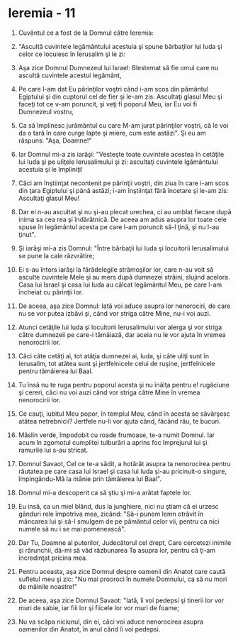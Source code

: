 # Ieremia - 11

1. Cuvântul ce a fost de la Domnul către Ieremia: 

2. "Ascultă cuvintele legământului acestuia şi spune bărbaţilor lui Iuda şi celor ce locuiesc în Ierusalim şi le zi: 

3. Aşa zice Domnul Dumnezeul lui Israel: Blestemat să fie omul care nu ascultă cuvintele acestui legământ, 

4. Pe care l-am dat Eu părinţilor voştri când i-am scos din pământul Egiptului şi din cuptorul cel de fier şi le-am zis: Ascultaţi glasul Meu şi faceţi tot ce v-am poruncit, şi veţi fi poporul Meu, iar Eu voi fi Dumnezeul vostru, 

5. Ca să împlinesc jurământul cu care M-am jurat părinţilor voştri, că le voi da o tară în care curge lapte şi miere, cum este astăzi". Şi eu am răspuns: "Aşa, Doamne!" 

6. Iar Domnul mi-a zis iarăşi: "Vesteşte toate cuvintele acestea în cetăţile lui Iuda şi pe uliţele Ierusalimului şi zi: ascultaţi cuvintele lgământului acestuia şi le împliniţi! 

7. Căci am înştiinţat necontenit pe părinţii voştri, din ziua în care i-am scos din ţara Egiptului şi până astăzi; i-am înştiinţat fără încetare şi le-am zis: Ascultaţi glasul Meu! 

8. Dar ei n-au ascultat şi nu şi-au plecat urechea, ci au umblat fiecare după inima sa cea rea şi îndărătnică. De aceea am adus asupra lor toate cele spuse în legământul acesta pe care l-am poruncit să-l ţină, şi nu l-au ţinut". 

9. Şi iarăşi mi-a zis Domnul: "Între bărbaţii lui Iuda şi locuitorii Ierusalimului se pune la cale răzvrătire; 

10. Ei s-au întors iarăşi la fărădelegile strămoşilor lor, care n-au voit să asculte cuvintele Mele şi au mers după dumnezei străini, slujind acelora. Casa lui Israel şi casa lui Iuda au călcat legământul Meu, pe care l-am încheiat cu părinţii lor. 

11. De aceea, aşa zice Domnul: Iată voi aduce asupra lor nenorociri, de care nu se vor putea izbăvi şi, când vor striga către Mine, nu-i voi auzi. 

12. Atunci cetăţile lui Iuda şi locuitorii Ierusalimului vor alerga şi vor striga către dumnezeii pe care-i tămâiază, dar aceia nu le vor ajuta în vremea nenorocirii lor. 

13. Căci câte cetăţi ai, tot atâţia dumnezei ai, Iuda, şi câte uliţi sunt în Ierusalim, tot atâtea sunt şi jertfelnicele celui de ruşine, jertfelnicele pentru tămâierea lui Baal. 

14. Tu însă nu te ruga pentru poporul acesta şi nu înălţa pentru e! rugăciune şi cereri, căci nu voi auzi când vor striga către Mine în vremea nenorocirii lor. 

15. Ce cauţi, iubitul Meu popor, în templul Meu, când în acesta se săvârşesc atâtea netrebnicii? Jertfele nu-li vor ajuta când, făcând rău, te bucuri. 

16. Măslin verde, împodobit cu roade frumoase, te-a numit Domnul. Iar acum în zgomotul cumplitei tulburări a aprins foc împrejurul lui şi ramurile lui s-au stricat. 

17. Domnul Savaot, Cel ce te-a sădit, a hotărât asupra ta nenorocirea pentru răutatea pe care casa lui Israel şi casa lui Iuda şi-au pricinuit-o singure, împingându-Mă la mânie prin tămâierea lui Baal". 

18. Domnul mi-a descoperit ca să ştiu şi mi-a arătat faptele lor. 

19. Eu insă, ca un miel blând, dus la junghiere, nici nu ştiam că ei urzesc gânduri rele împotriva mea, zicând: "Să-i punem lemn otrăvit în mâncarea lui şi să-l smulgem de pe pământul celor vii, pentru ca nici numele să nu i se mai pomenească". 

20. Dar Tu, Doamne al puterilor, Judecătorul cel drept, Care cercetezi inimile şi rărunchii, dă-mi să văd răzbunarea Ta asupra lor, pentru că ţi-am încredinţat pricina mea. 

21. Pentru aceasta, aşa zice Domnul despre oamenii din Anatot care caută sufletul meu şi zic: "Nu mai prooroci în numele Domnului, ca să nu mori de mâinile noastre!" 

22. De aceea, aşa zice Domnul Savaot: "Iată, îi voi pedepsi şi tinerii lor vor muri de sabie, iar fiii lor şi fiicele lor vor muri de foame; 

23. Nu va scăpa niciunul, din ei, căci voi aduce nenorocirea asupra oamenilor din Anatot, în anul când îi voi pedepsi. 

